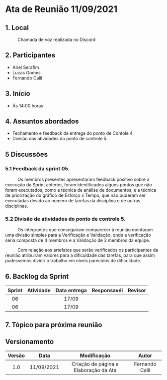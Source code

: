 # Ata de Reunião 11/09/2021


## 1. Local
<p style="text-indent: 40px; align="justify"> Chamada de voz realizada no Discord </p>

## 2. Participantes
- Ariel Serafim 
- Lucas Gomes
- Fernando Calil


## 3. Início
- Às 14:00 horas

## 4. Assuntos abordados
- Fechamento e feedback da entrega do ponto de Contole 4.
- Divisão das atividades do ponto de controle 5.

## 5 Discussões

### 5.1 Feedback da sprint 05.
<p style="text-indent: 40px; align="justify"> Os membros presentes apresentaram feedback positivo sobre a execução da Sprint anterior, foram identificados alguns pontos que não foram executados, como a técnica de análise de documentos, e a técnica de priorização do gráfico de Esforço x Tempo, que não puderam ser executadas devido ao numero de tarefas da disciplina e de outras disciplinas.</p>


### 5.2 Divisão de atividades do ponto de controle 5.
<p style="text-indent: 40px; align="justify"> Os integrantes que conseguiram comparecer à reunião montaram uma divisão simples para a Verificação e Validação, onde a verificação seria composta de 4 membros e a Validação de 2 membros da equipe.</p>  
<p style="text-indent: 40px; align="justify"> Com relação aos artefatos que serão verificados os participantes da reunião atribuiram valores para a dificuldade das tarefas, para que assim pudessemos dividir o trabalho em níveis parecidos de dificuldade.</p>  

<!--
<img width="600px"  class="center" src="../../assets/Images/Dificuldade.jpeg" alt="Dificuldade das Tarefas de Verificacao">
<figcaption>Figura 01 - Atribuição das dificuldades da verificação dos artefatos. </figcaption>

<img width="600px"  class="center" src="../../assets/Images/Divisao.jpeg" alt="Divisao das atividades de Verificacao">
<figcaption>Figura 02 - Divisao das atividades de Verificacao. </figcaption>

-->

## 6. Backlog da Sprint

<center>

| Sprint | Atividade | Data entrega | Responsavél | Revisor |
|:--:|:--:|:--:|:--:|:--:|
| 06 |  | 17/09 |  |  |
| 06 |  | 17/09 |  |  |

</center>


## 7. Tópico para próxima reunião



## Versionamento
<center>

| Versão | Data | Modificação | Autor |
|:--:|:--:|:--:|:--:|
| 1.0  | 11/09/2021 | Criação de página e Elaboração da Ata | Fernando Calil |

</center>